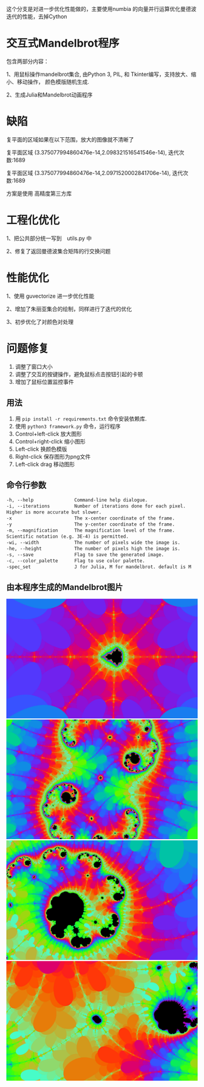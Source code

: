 这个分支是对进一步优化性能做的，主要使用numbia 的向量并行运算优化曼德波迭代的性能，去掉Cython

# 交互式Mandelbrot程序
包含两部分内容：

1、用鼠标操作mandelbrot集合, 由Python 3, PIL, 和 Tkinter编写，支持放大、缩小、移动操作， 颜色模版随机生成.

2、生成Julia和Mandelbrot动画程序

# 缺陷
复平面的区域如果在以下范围，放大的图像就不清晰了

复平面区域 (3.375077994860476e-14,2.098321516541546e-14), 迭代次数:1689

复平面区域 (3.375077994860476e-14,2.0971520002841706e-14), 迭代次数:1689

方案是使用 高精度第三方库

# 工程化优化
1、把公共部分统一写到　utils.py 中

2、修复了返回曼德波集合矩阵的行交换问题

# 性能优化
1、使用 guvectorize 进一步优化性能

2、增加了朱丽亚集合的绘制，同样进行了迭代的优化

3、初步优化了对颜色对处理

# 问题修复
1. 调整了窗口大小
2. 调整了交互的按键操作，避免鼠标点击按钮引起的卡顿
3. 增加了鼠标位置监控事件

## 用法
1. 用 `pip install -r requirements.txt` 命令安装依赖库.
2. 使用 `python3 framework.py` 命令，运行程序
3. Control+left-click 放大图形
4. Control+right-click 缩小图形
5. Left-click 换颜色模版
6. Right-click 保存图形为png文件
7. Left-click drag 移动图形

## 命令行参数
    -h, --help               Command-line help dialogue.
    -i, --iterations         Number of iterations done for each pixel. Higher is more accurate but slower.
    -x                       The x-center coordinate of the frame.
    -y                       The y-center coordinate of the frame.
    -m, --magnification      The magnification level of the frame. Scientific notation (e.g. 3E-4) is permitted.
    -wi, --width             The number of pixels wide the image is.
    -he, --height            The number of pixels high the image is.
    -s, --save               Flag to save the generated image.
    -c, --color_palette      Flag to use color palette.
    -spec_set                J for Julia, M for mandelbrot. default is M

## 由本程序生成的Mandelbrot图片
![img](pictures/2019-05-12-08:06:18.png)
![img](pictures/2019-05-12-08:08:13.png)
![img](pictures/2019-05-12-08:08:47.png)
![img](pictures/2019-05-12-08:09:18.png)
